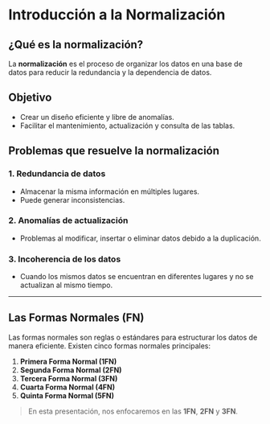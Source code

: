 # Introducción a la Normalización

## ¿Qué es la normalización?
La **normalización** es el proceso de organizar los datos en una base de datos para reducir la redundancia y la dependencia de datos.

## Objetivo
- Crear un diseño eficiente y libre de anomalías.
- Facilitar el mantenimiento, actualización y consulta de las tablas.

## Problemas que resuelve la normalización

### 1. Redundancia de datos
- Almacenar la misma información en múltiples lugares.
- Puede generar inconsistencias.

### 2. Anomalías de actualización
- Problemas al modificar, insertar o eliminar datos debido a la duplicación.

### 3. Incoherencia de los datos
- Cuando los mismos datos se encuentran en diferentes lugares y no se actualizan al mismo tiempo.

---

## Las Formas Normales (FN)
Las formas normales son reglas o estándares para estructurar los datos de manera eficiente. Existen cinco formas normales principales:

1. **Primera Forma Normal (1FN)**
2. **Segunda Forma Normal (2FN)**
3. **Tercera Forma Normal (3FN)**
4. **Cuarta Forma Normal (4FN)**
5. **Quinta Forma Normal (5FN)**

> En esta presentación, nos enfocaremos en las **1FN**, **2FN** y **3FN**.